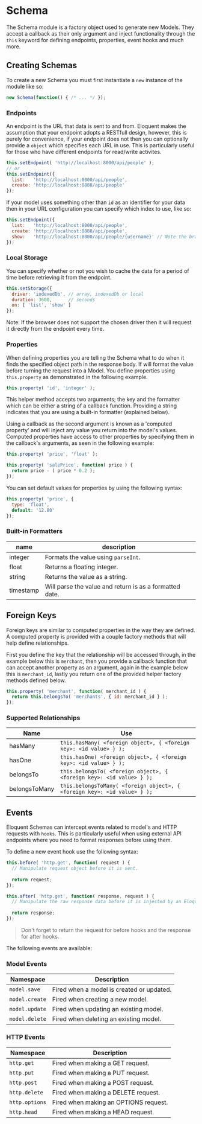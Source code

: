 # Schema

The Schema module is a factory object used to generate new Models. They accept a callback as their only argument and inject functionality through the `this` keyword for defining endpoints, properties, event hooks and much more.

## Creating Schemas

To create a new Schema you must first instantiate a `new` instance of the module like so:

```javascript
new Schema(function() { /* ... */ });
```

### Endpoints

An endpoint is the URL that data is sent to and from. Eloquent makes the assumption that your endpoint adopts a RESTfull design, however, this is purely for convenience, if your endpoint does not then you can optionally provide a `object` which specifies each URL in use. This is particularly useful for those who have different endpoints for read/write activites.

```javascript
this.setEndpoint( 'http://localhost:8000/api/people' );
// or
this.setEndpoint({
  list:   'http://localhost:8000/api/people',
  create: 'http://localhost:8888/api/people'
});
```

If your model uses something other than `id` as an identifier for your data then in your URL configuration you can specify which index to use, like so:

```javascript
this.setEndpoint({
  list:   'http://localhost:8000/api/people',
  create: 'http://localhost:8888/api/people',
  show:   'http://localhost:8000/api/people/{username}' // Note the braces, this is used to find and replace the value
});
```

### Local Storage

You can specify whether or not you wish to cache the data for a period of time before retrieving it from the endpoint.

```javascript
this.setStorage({
  driver: 'indexedDb', // array, indexedDb or local
  duration: 3600,      // seconds
  on: [ 'list', 'show' ]
});
```
Note: If the browser does not support the chosen driver then it will request it directly from the endpoint every time.

### Properties

When defining properties you are telling the Schema what to do when it finds the specified object path in the response body. If will format the value before turning the request into a Model. You define properties using `this.property` as demonstrated in the following example.

```javascript
this.property( 'id', 'integer' );
```

This helper method accepts two arguments; the key and the formatter which can be either a string of a callback function. Providing a string indicates that you are using a built-in formatter (explained below).

Using a callback as the second argument is known as a 'computed property' and will inject any value you return into the model's values. Computed properties have access to other properties by specifying them in the callback's arguments, as seen in the following example:

```javascript
this.property( 'price', 'float' );

this.property( 'salePrice', function( price ) {
  return price - ( price * 0.2 );
});
```

You can set default values for properties by using the following syntax:

```javascript
this.property( 'price', {
  type: 'float',
  default: '12.80'
});
```


### Built-in Formatters

   name   | description
--------- | ------------
integer   | Formats the value using `parseInt`.
float     | Returns a floating integer.
string    | Returns the value as a string.
timestamp | Will parse the value and return is as a formatted date.

## Foreign Keys

Foreign keys are similar to computed properties in the way they are defined. A computed property is provided with a couple factory methods that will help define relationships.

First you define the key that the relationship will be accessed through, in the example below this is `merchant`, then you provide a callback function that can accept another property as an argument, again in the example below this is `merchant_id`, lastly you return one of the provided helper factory methods defined below.

```javascript
this.property( 'merchant', function( merchant_id ) {
  return this.belongsTo( 'merchants', { id: merchant_id } );
});
```

### Supported Relationships

Name          | Use
------------- | ---
hasMany       | `this.hasMany( <foreign object>, { <foreign key>: <id value> } );`
hasOne        | `this.hasOne( <foreign object>, { <foreign key>: <id value> } );`
belongsTo     | `this.belongsTo( <foreign object>, { <foreign key>: <id value> } );`
belongsToMany | `this.belongsToMany( <foreign object>, { <foreign key>: <id value> } );`

## Events

Eloquent Schemas can intercept events related to model's and HTTP requests with `hooks`. This is particularly useful when using external API endpoints where you need to format responses before using them.

To define a new event hook use the following syntax:

```javascript
this.before( 'http.get', function( request ) {
  // Manipulate request object before it is sent.
  
  return request;
});

this.after( 'http.get', function( response, request ) {
  // Manipulate the raw response data before it is injested by an Eloquent Model.
  
  return response;
});
```

> Don't forget to return the request for before hooks and the response for after hooks.

The following events are available:

### Model Events

Namespace      | Description
------------------- | ------------------------------------------------------
`model.save`    | Fired when a model is created or updated.
`model.create`  | Fired when creating a new model.
`model.update` | Fired when updating an existing model.
`model.delete`  | Fired when deleting an existing model.

### HTTP Events

Namespace      | Description
------------------- | ------------------------------------------------------
`http.get`           | Fired when making a GET request.
`http.put`          | Fired when making a PUT request.
`http.post`        | Fired when making a POST request.
`http.delete`     | Fired when making a DELETE request.
`http.options`   | Fired when making an OPTIONS request.
`http.head`       | Fired when making a HEAD request.
